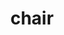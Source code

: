 ---
layout: smileys&emotion
title: chair
emoji: chair
permalink: 🪑.html
image: assets/img/3moji/chair.png
---